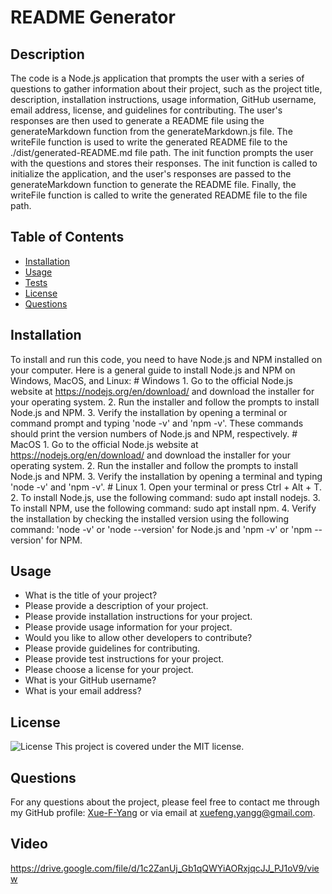 # README Generator

  ## Description
  The code is a Node.js application that prompts the user with a series of questions to gather information about their project, such as the project title, description, installation instructions, usage information, GitHub username, email address, license, and guidelines for contributing. The user's responses are then used to generate a README file using the generateMarkdown function from the generateMarkdown.js file. The writeFile function is used to write the generated README file to the ./dist/generated-README.md file path. The init function prompts the user with the questions and stores their responses. The init function is called to initialize the application, and the user's responses are passed to the generateMarkdown function to generate the README file. Finally, the writeFile function is called to write the generated README file to the file path.

  ## Table of Contents
  - [Installation](#installation)
  - [Usage](#usage)
  - [Tests](#tests)
  - [License](#license)
  - [Questions](#questions)

  ## Installation
  To install and run this code, you need to have Node.js and NPM installed on your computer. Here is a general guide to install Node.js and NPM on Windows, MacOS, and Linux:
    # Windows 
       1. Go to the official Node.js website at https://nodejs.org/en/download/ and download the installer for your operating system.
       2. Run the installer and follow the prompts to install Node.js and NPM.
       3. Verify the installation by opening a terminal or command prompt and typing 'node -v' and 'npm -v'. These commands should print the version numbers of Node.js and NPM, respectively.
    # MacOS 
       1. Go to the official Node.js website at https://nodejs.org/en/download/ and download the installer for your operating system.
       2. Run the installer and follow the prompts to install Node.js and NPM.
       3. Verify the installation by opening a terminal and typing 'node -v' and 'npm -v'.
    # Linux
       1. Open your terminal or press Ctrl + Alt + T.
       2. To install Node.js, use the following command: sudo apt install nodejs.
       3. To install NPM, use the following command: sudo apt install npm.
       4. Verify the installation by checking the installed version using the following command: 'node -v' or 'node --version' for Node.js and 'npm -v' or 'npm --version' for NPM.

  ## Usage
  * What is the title of your project?
  * Please provide a description of your project.
  * Please provide installation instructions for your project.
  * Please provide usage information for your project.
  * Would you like to allow other developers to contribute?
  * Please provide guidelines for contributing.
  * Please provide test instructions for your project.
  * Please choose a license for your project.
  * What is your GitHub username?
  * What is your email address?

  ## License
  ![License](https://img.shields.io/badge/License-MIT-blue.svg)
  This project is covered under the MIT license.
  

  ## Questions
  For any questions about the project, please feel free to contact me through my GitHub profile: [Xue-F-Yang](https://github.com/Xue-F-Yang) or via email at xuefeng.yangg@gmail.com.
 
  ## Video
  https://drive.google.com/file/d/1c2ZanUj_Gb1qQWYiAORxjqcJJ_PJ1oV9/view